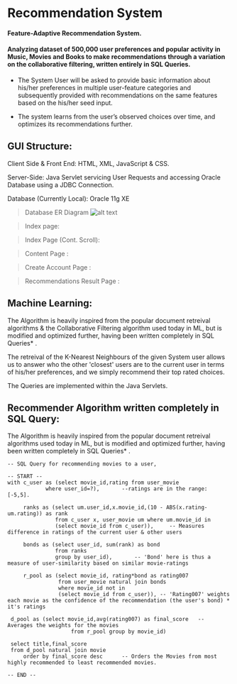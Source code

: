 # Recommendation System

#### Feature-Adaptive Recommendation System. 
#### Analyzing dataset of 500,000 user preferences and popular activity in Music, Movies and Books to make recommendations through a variation on the collaborative filtering, written entirely in SQL Queries.

- The System User will be asked to provide basic information about his/her preferences in multiple user-feature categories and subsequently provided with recommendations on the same features based on the his/her seed input.

- The system learns from the user’s observed choices over time, and optimizes its recommendations further.

## GUI Structure:

Client Side & Front End: HTML, XML, JavaScript & CSS.

Server-Side: Java Servlet servicing User Requests and accessing Oracle Database using a JDBC Connection. 
    
Database (Currently Local): Oracle 11g XE

> Database ER Diagram
![alt text]()

> Index page:  

> Index Page (Cont. Scroll): 

> Content Page :

> Create Account Page :

> Recommendations Result Page :


  
## Machine Learning:

The Algorithm is heavily inspired from the popular document retreival algorithms & the Collaborative Filtering algorithm used today in ML, but is modified and optimized further, having been written completely in SQL Queries* .

The retreival of the K-Nearest Neighbours of the given System user allows us to answer who the other 'closest' users are to the current user in terms of his/her preferences, and we simply recommend their top rated choices.

The Queries are implemented within the Java Servlets.


## Recommender Algorithm written completely in SQL Query: 

The Algorithm is heavily inspired from the popular document retreival algorithms used today in ML, but is modified and optimized further, having been written completely in SQL Queries* .

    -- SQL Query for recommending movies to a user, 
    
    -- START --
    with c_user as (select movie_id,rating from user_movie      
                where user_id=?),       --ratings are in the range: [-5,5]. 
            
         ranks as (select um.user_id,x.movie_id,(10 - ABS(x.rating-um.rating)) as rank   
				   from c_user x, user_movie um where um.movie_id in
				   (select movie_id from c_user)),     -- Measures difference in ratings of the current user & other users

         bonds as (select user_id, sum(rank) as bond 
				   from ranks
				   group by user_id),       -- 'Bond' here is thus a measure of user-similarity based on similar movie-ratings

         r_pool as (select movie_id, rating*bond as rating007   
					from user_movie natural join bonds
					where movie_id not in
					(select movie_id from c_user)), -- 'Rating007' weights each movie as the confidence of the recommendation (the user's bond) * it's ratings
			  
	 d_pool as (select movie_id,avg(rating007) as final_score   -- Averages the weights for the movies
	    				from r_pool group by movie_id)
	
	 select title,final_score 
	 from d_pool natural join movie 
         order by final_score desc      -- Orders the Movies from most highly recommended to least recommended movies.
         
    -- END --
